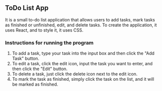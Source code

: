 ## ToDo List App

It is a small to-do list application that allows users to add tasks, mark tasks as finished or unfinished, edit, and delete tasks. To create the application, it uses React, and to style it, it uses CSS.

### Instructions for running the program

1. To add a task, type your task into the input box and then click the "Add Task" button.
2. To edit a task, click the edit icon, input the task you want to enter, and then click the "Edit" button.
3. To delete a task, just click the delete icon next to the edit icon.
4. To mark the task as finished, simply click the task on the list, and it will be marked as finished.

